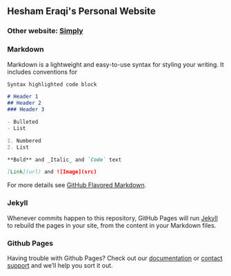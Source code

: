 ## Hesham Eraqi's Personal Website

### Other website: [Simply](simply.blogspot.com)

### Markdown

Markdown is a lightweight and easy-to-use syntax for styling your writing. It includes conventions for

```markdown
Syntax highlighted code block

# Header 1
## Header 2
### Header 3

- Bulleted
- List

1. Numbered
2. List

**Bold** and _Italic_ and `Code` text

[Link](url) and ![Image](src)
```

For more details see [GitHub Flavored Markdown](https://guides.github.com/features/mastering-markdown/).

### Jekyll

Whenever commits happen to this repository, GitHub Pages will run [Jekyll](https://jekyllrb.com/) to rebuild the pages in your site, from the content in your Markdown files.

### Github Pages

Having trouble with Github Pages? Check out our [documentation](https://help.github.com/categories/github-pages-basics/) or [contact support](https://github.com/contact) and we’ll help you sort it out.
